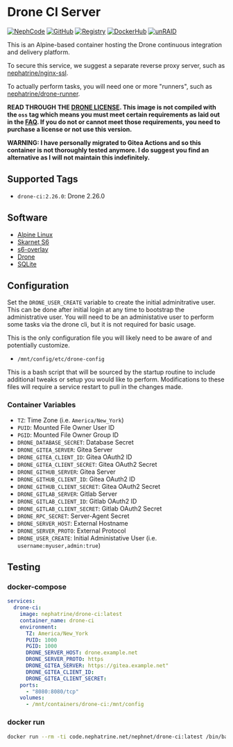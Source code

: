 <!--
SPDX-FileCopyrightText: 2019-2025 Daniel Wolf <nephatrine@gmail.com>
SPDX-License-Identifier: ISC
-->

# Drone CI Server

[![NephCode](https://img.shields.io/static/v1?label=Git&message=NephCode&color=teal)](https://code.nephatrine.net/NephNET/docker-drone-ci)
[![GitHub](https://img.shields.io/static/v1?label=Git&message=GitHub&color=teal)](https://github.com/nephatrine/docker-drone-ci)
[![Registry](https://img.shields.io/static/v1?label=OCI&message=NephCode&color=blue)](https://code.nephatrine.net/NephNET/-/packages/container/drone-ci/latest)
[![DockerHub](https://img.shields.io/static/v1?label=OCI&message=DockerHub&color=blue)](https://hub.docker.com/repository/docker/nephatrine/drone-ci/general)
[![unRAID](https://img.shields.io/static/v1?label=unRAID&message=template&color=orange)](https://code.nephatrine.net/NephNET/unraid-containers)

This is an Alpine-based container hosting the Drone continuous integration and
delivery platform.

To secure this service, we suggest a separate reverse proxy server, such as
[nephatrine/nginx-ssl](https://hub.docker.com/repository/docker/nephatrine/nginx-ssl/general).

To actually perform tasks, you will need one or more "runners", such as
[nephatrine/drone-runner](https://hub.docker.com/repository/docker/nephatrine/drone-runner/general).

**READ THROUGH THE [DRONE LICENSE](https://drone.io/enterprise/license/). This
image is not compiled with the `oss` tag which means you must meet certain
requirements as laid out in the [FAQ](https://docs.drone.io/enterprise/). If you
do not or cannot meet those requirements, you need to purchase a license or not
use this version.**

**WARNING: I have personally migrated to Gitea Actions and so this container is
not thoroughly tested anymore. I do suggest you find an alternative as I will
not maintain this indefinitely.**

## Supported Tags

- `drone-ci:2.26.0`: Drone 2.26.0

## Software

- [Alpine Linux](https://alpinelinux.org/)
- [Skarnet S6](https://skarnet.org/software/s6/)
- [s6-overlay](https://github.com/just-containers/s6-overlay)
- [Drone](https://www.drone.io/)
- [SQLite](https://sqlite.org/)

## Configuration

Set the `DRONE_USER_CREATE` variable to create the initial adminitrative user.
This can be done after initial login at any time to bootstrap the administrative
user. You will need to be an administative user to perform some tasks via the
drone cli, but it is not required for basic usage.

This is the only configuration file you will likely need to be aware of and
potentially customize.

- `/mnt/config/etc/drone-config`

This is a bash script that will be sourced by the startup routine to include
additional tweaks or setup you would like to perform. Modifications to these
files will require a service restart to pull in the changes made.

### Container Variables

- `TZ`: Time Zone (i.e. `America/New_York`)
- `PUID`: Mounted File Owner User ID
- `PGID`: Mounted File Owner Group ID
- `DRONE_DATABASE_SECRET`: Database Secret
- `DRONE_GITEA_SERVER`: Gitea Server
- `DRONE_GITEA_CLIENT_ID`: Gitea OAuth2 ID
- `DRONE_GITEA_CLIENT_SECRET`: Gitea OAuth2 Secret
- `DRONE_GITHUB_SERVER`: Gitea Server
- `DRONE_GITHUB_CLIENT_ID`: Gitea OAuth2 ID
- `DRONE_GITHUB_CLIENT_SECRET`: Gitea OAuth2 Secret
- `DRONE_GITLAB_SERVER`: Gitlab Server
- `DRONE_GITLAB_CLIENT_ID`: Gitlab OAuth2 ID
- `DRONE_GITLAB_CLIENT_SECRET`: Gitlab OAuth2 Secret
- `DRONE_RPC_SECRET`: Server-Agent Secret
- `DRONE_SERVER_HOST`: External Hostname
- `DRONE_SERVER_PROTO`: External Protocol
- `DRONE_USER_CREATE`: Initial Administative User (i.e. `username:myuser,admin:true`)

## Testing

### docker-compose

```yaml
services:
  drone-ci:
    image: nephatrine/drone-ci:latest
    container_name: drone-ci
    environment:
      TZ: America/New_York
      PUID: 1000
      PGID: 1000
      DRONE_SERVER_HOST: drone.example.net
      DRONE_SERVER_PROTO: https
      DRONE_GITEA_SERVER: https://gitea.example.net"
      DRONE_GITEA_CLIENT_ID:
      DRONE_GITEA_CLIENT_SECRET:
    ports:
      - "8080:8080/tcp"
    volumes:
      - /mnt/containers/drone-ci:/mnt/config
```

### docker run

```bash
docker run --rm -ti code.nephatrine.net/nephnet/drone-ci:latest /bin/bash
```
